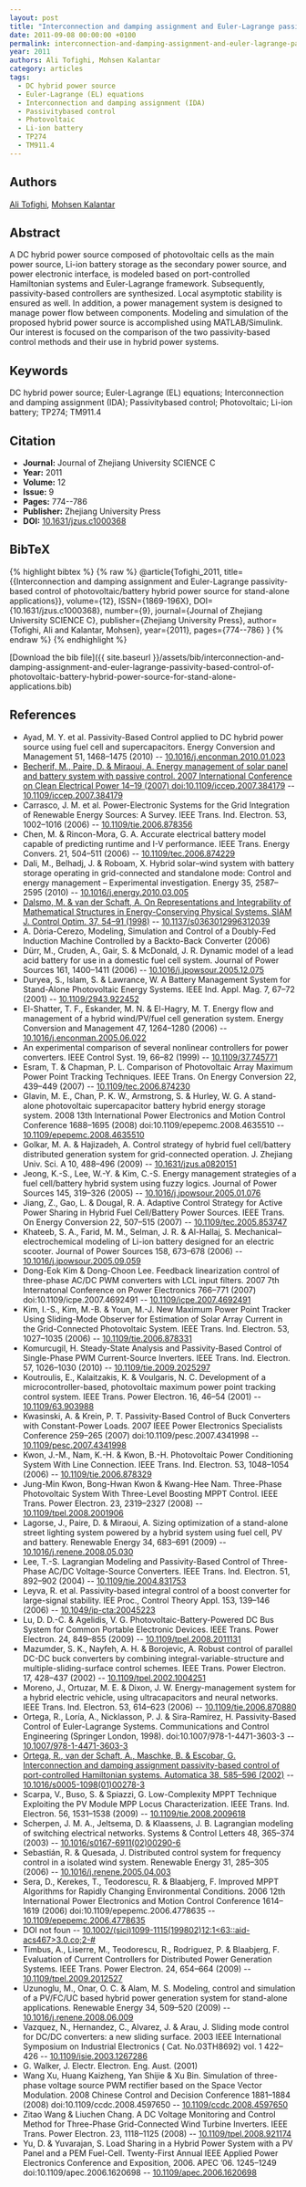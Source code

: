 ```yaml
---
layout: post
title: "Interconnection and damping assignment and Euler-Lagrange passivity-based control of photovoltaic/battery hybrid power source for stand-alone applications"
date: 2011-09-08 00:00:00 +0100
permalink: interconnection-and-damping-assignment-and-euler-lagrange-passivity-based-control-of-photovoltaic-battery-hybrid-power-source-for-stand-alone-applications
year: 2011
authors: Ali Tofighi, Mohsen Kalantar
category: articles
tags:
  - DC hybrid power source
  - Euler-Lagrange (EL) equations
  - Interconnection and damping assignment (IDA)
  - Passivitybased control
  - Photovoltaic
  - Li-ion battery
  - TP274
  - TM911.4
---
```

 
## Authors
[Ali Tofighi](authors/ali-tofighi), [Mohsen Kalantar](authors/mohsen-kalantar)
 
## Abstract
A DC hybrid power source composed of photovoltaic cells as the main power source, Li-ion battery storage as the secondary power source, and power electronic interface, is modeled based on port-controlled Hamiltonian systems and Euler-Lagrange framework. Subsequently, passivity-based controllers are synthesized. Local asymptotic stability is ensured as well. In addition, a power management system is designed to manage power flow between components. Modeling and simulation of the proposed hybrid power source is accomplished using MATLAB/Simulink. Our interest is focused on the comparison of the two passivity-based control methods and their use in hybrid power systems.
 
## Keywords
DC hybrid power source; Euler-Lagrange (EL) equations; Interconnection and damping assignment (IDA); Passivitybased control; Photovoltaic; Li-ion battery; TP274; TM911.4
 
## Citation
- **Journal:** Journal of Zhejiang University SCIENCE C
- **Year:** 2011
- **Volume:** 12
- **Issue:** 9
- **Pages:** 774--786
- **Publisher:** Zhejiang University Press
- **DOI:** [10.1631/jzus.c1000368](https://doi.org/10.1631/jzus.c1000368)
 
## BibTeX
{% highlight bibtex %}
{% raw %}
@article{Tofighi_2011,
  title={{Interconnection and damping assignment and Euler-Lagrange passivity-based control of photovoltaic/battery hybrid power source for stand-alone applications}},
  volume={12},
  ISSN={1869-196X},
  DOI={10.1631/jzus.c1000368},
  number={9},
  journal={Journal of Zhejiang University SCIENCE C},
  publisher={Zhejiang University Press},
  author={Tofighi, Ali and Kalantar, Mohsen},
  year={2011},
  pages={774--786}
}
{% endraw %}
{% endhighlight %}
 
[Download the bib file]({{ site.baseurl }}/assets/bib/interconnection-and-damping-assignment-and-euler-lagrange-passivity-based-control-of-photovoltaic-battery-hybrid-power-source-for-stand-alone-applications.bib)
 
## References
- Ayad, M. Y. et al. Passivity-Based Control applied to DC hybrid power source using fuel cell and supercapacitors. Energy Conversion and Management 51, 1468–1475 (2010) -- [10.1016/j.enconman.2010.01.023](https://doi.org/10.1016/j.enconman.2010.01.023)
- [Becherif, M., Paire, D. & Miraoui, A. Energy management of solar panel and battery system with passive control. 2007 International Conference on Clean Electrical Power 14–19 (2007) doi:10.1109/iccep.2007.384179](energy-management-of-solar-panel-and-battery-system-with-passive-control) -- [10.1109/iccep.2007.384179](https://doi.org/10.1109/iccep.2007.384179)
- Carrasco, J. M. et al. Power-Electronic Systems for the Grid Integration of Renewable Energy Sources: A Survey. IEEE Trans. Ind. Electron. 53, 1002–1016 (2006) -- [10.1109/tie.2006.878356](https://doi.org/10.1109/tie.2006.878356)
- Chen, M. & Rincon-Mora, G. A. Accurate electrical battery model capable of predicting runtime and I-V performance. IEEE Trans. Energy Convers. 21, 504–511 (2006) -- [10.1109/tec.2006.874229](https://doi.org/10.1109/tec.2006.874229)
- Dali, M., Belhadj, J. & Roboam, X. Hybrid solar–wind system with battery storage operating in grid-connected and standalone mode: Control and energy management – Experimental investigation. Energy 35, 2587–2595 (2010) -- [10.1016/j.energy.2010.03.005](https://doi.org/10.1016/j.energy.2010.03.005)
- [Dalsmo, M. & van der Schaft, A. On Representations and Integrability of Mathematical Structures in Energy-Conserving Physical Systems. SIAM J. Control Optim. 37, 54–91 (1998)](on-representations-and-integrability-of-mathematical-structures-in-energy-conserving-physical-systems) -- [10.1137/s0363012996312039](https://doi.org/10.1137/s0363012996312039)
- A. Dòria-Cerezo, Modeling, Simulation and Control of a Doubly-Fed Induction Machine Controlled by a Backto-Back Converter (2006)
- Dürr, M., Cruden, A., Gair, S. & McDonald, J. R. Dynamic model of a lead acid battery for use in a domestic fuel cell system. Journal of Power Sources 161, 1400–1411 (2006) -- [10.1016/j.jpowsour.2005.12.075](https://doi.org/10.1016/j.jpowsour.2005.12.075)
- Duryea, S., Islam, S. & Lawrance, W. A Battery Management System for Stand-Alone Photovoltaic Energy Systems. IEEE Ind. Appl. Mag. 7, 67–72 (2001) -- [10.1109/2943.922452](https://doi.org/10.1109/2943.922452)
- El-Shatter, T. F., Eskander, M. N. & El-Hagry, M. T. Energy flow and management of a hybrid wind/PV/fuel cell generation system. Energy Conversion and Management 47, 1264–1280 (2006) -- [10.1016/j.enconman.2005.06.022](https://doi.org/10.1016/j.enconman.2005.06.022)
- An experimental comparison of several nonlinear controllers for power converters. IEEE Control Syst. 19, 66–82 (1999) -- [10.1109/37.745771](https://doi.org/10.1109/37.745771)
- Esram, T. & Chapman, P. L. Comparison of Photovoltaic Array Maximum Power Point Tracking Techniques. IEEE Trans. On Energy Conversion 22, 439–449 (2007) -- [10.1109/tec.2006.874230](https://doi.org/10.1109/tec.2006.874230)
- Glavin, M. E., Chan, P. K. W., Armstrong, S. & Hurley, W. G. A stand-alone photovoltaic supercapacitor battery hybrid energy storage system. 2008 13th International Power Electronics and Motion Control Conference 1688–1695 (2008) doi:10.1109/epepemc.2008.4635510 -- [10.1109/epepemc.2008.4635510](https://doi.org/10.1109/epepemc.2008.4635510)
- Golkar, M. A. & Hajizadeh, A. Control strategy of hybrid fuel cell/battery distributed generation system for grid-connected operation. J. Zhejiang Univ. Sci. A 10, 488–496 (2009) -- [10.1631/jzus.a0820151](https://doi.org/10.1631/jzus.a0820151)
- Jeong, K.-S., Lee, W.-Y. & Kim, C.-S. Energy management strategies of a fuel cell/battery hybrid system using fuzzy logics. Journal of Power Sources 145, 319–326 (2005) -- [10.1016/j.jpowsour.2005.01.076](https://doi.org/10.1016/j.jpowsour.2005.01.076)
- Jiang, Z., Gao, L. & Dougal, R. A. Adaptive Control Strategy for Active Power Sharing in Hybrid Fuel Cell/Battery Power Sources. IEEE Trans. On Energy Conversion 22, 507–515 (2007) -- [10.1109/tec.2005.853747](https://doi.org/10.1109/tec.2005.853747)
- Khateeb, S. A., Farid, M. M., Selman, J. R. & Al-Hallaj, S. Mechanical–electrochemical modeling of Li-ion battery designed for an electric scooter. Journal of Power Sources 158, 673–678 (2006) -- [10.1016/j.jpowsour.2005.09.059](https://doi.org/10.1016/j.jpowsour.2005.09.059)
- Dong-Eok Kim & Dong-Choon Lee. Feedback linearization control of three-phase AC/DC PWM converters with LCL input filters. 2007 7th Internatonal Conference on Power Electronics 766–771 (2007) doi:10.1109/icpe.2007.4692491 -- [10.1109/icpe.2007.4692491](https://doi.org/10.1109/icpe.2007.4692491)
- Kim, I.-S., Kim, M.-B. & Youn, M.-J. New Maximum Power Point Tracker Using Sliding-Mode Observer for Estimation of Solar Array Current in the Grid-Connected Photovoltaic System. IEEE Trans. Ind. Electron. 53, 1027–1035 (2006) -- [10.1109/tie.2006.878331](https://doi.org/10.1109/tie.2006.878331)
- Komurcugil, H. Steady-State Analysis and Passivity-Based Control of Single-Phase PWM Current-Source Inverters. IEEE Trans. Ind. Electron. 57, 1026–1030 (2010) -- [10.1109/tie.2009.2025297](https://doi.org/10.1109/tie.2009.2025297)
- Koutroulis, E., Kalaitzakis, K. & Voulgaris, N. C. Development of a microcontroller-based, photovoltaic maximum power point tracking control system. IEEE Trans. Power Electron. 16, 46–54 (2001) -- [10.1109/63.903988](https://doi.org/10.1109/63.903988)
- Kwasinski, A. & Krein, P. T. Passivity-Based Control of Buck Converters with Constant-Power Loads. 2007 IEEE Power Electronics Specialists Conference 259–265 (2007) doi:10.1109/pesc.2007.4341998 -- [10.1109/pesc.2007.4341998](https://doi.org/10.1109/pesc.2007.4341998)
- Kwon, J.-M., Nam, K.-H. & Kwon, B.-H. Photovoltaic Power Conditioning System With Line Connection. IEEE Trans. Ind. Electron. 53, 1048–1054 (2006) -- [10.1109/tie.2006.878329](https://doi.org/10.1109/tie.2006.878329)
- Jung-Min Kwon, Bong-Hwan Kwon & Kwang-Hee Nam. Three-Phase Photovoltaic System With Three-Level Boosting MPPT Control. IEEE Trans. Power Electron. 23, 2319–2327 (2008) -- [10.1109/tpel.2008.2001906](https://doi.org/10.1109/tpel.2008.2001906)
- Lagorse, J., Paire, D. & Miraoui, A. Sizing optimization of a stand-alone street lighting system powered by a hybrid system using fuel cell, PV and battery. Renewable Energy 34, 683–691 (2009) -- [10.1016/j.renene.2008.05.030](https://doi.org/10.1016/j.renene.2008.05.030)
- Lee, T.-S. Lagrangian Modeling and Passivity-Based Control of Three-Phase AC/DC Voltage-Source Converters. IEEE Trans. Ind. Electron. 51, 892–902 (2004) -- [10.1109/tie.2004.831753](https://doi.org/10.1109/tie.2004.831753)
- Leyva, R. et al. Passivity-based integral control of a boost converter for large-signal stability. IEE Proc., Control Theory Appl. 153, 139–146 (2006) -- [10.1049/ip-cta:20045223](https://doi.org/10.1049/ip-cta:20045223)
- Lu, D. D.-C. & Agelidis, V. G. Photovoltaic-Battery-Powered DC Bus System for Common Portable Electronic Devices. IEEE Trans. Power Electron. 24, 849–855 (2009) -- [10.1109/tpel.2008.2011131](https://doi.org/10.1109/tpel.2008.2011131)
- Mazumder, S. K., Nayfeh, A. H. & Borojevic, A. Robust control of parallel DC-DC buck converters by combining integral-variable-structure and multiple-sliding-surface control schemes. IEEE Trans. Power Electron. 17, 428–437 (2002) -- [10.1109/tpel.2002.1004251](https://doi.org/10.1109/tpel.2002.1004251)
- Moreno, J., Ortuzar, M. E. & Dixon, J. W. Energy-management system for a hybrid electric vehicle, using ultracapacitors and neural networks. IEEE Trans. Ind. Electron. 53, 614–623 (2006) -- [10.1109/tie.2006.870880](https://doi.org/10.1109/tie.2006.870880)
- Ortega, R., Loría, A., Nicklasson, P. J. & Sira-Ramírez, H. Passivity-Based Control of Euler-Lagrange Systems. Communications and Control Engineering (Springer London, 1998). doi:10.1007/978-1-4471-3603-3 -- [10.1007/978-1-4471-3603-3](https://doi.org/10.1007/978-1-4471-3603-3)
- [Ortega, R., van der Schaft, A., Maschke, B. & Escobar, G. Interconnection and damping assignment passivity-based control of port-controlled Hamiltonian systems. Automatica 38, 585–596 (2002)](interconnection-and-damping-assignment-passivity-based-control-of-port-controlled-hamiltonian-systems) -- [10.1016/s0005-1098(01)00278-3](https://doi.org/10.1016/s0005-1098(01)00278-3)
- Scarpa, V., Buso, S. & Spiazzi, G. Low-Complexity MPPT Technique Exploiting the PV Module MPP Locus Characterization. IEEE Trans. Ind. Electron. 56, 1531–1538 (2009) -- [10.1109/tie.2008.2009618](https://doi.org/10.1109/tie.2008.2009618)
- Scherpen, J. M. A., Jeltsema, D. & Klaassens, J. B. Lagrangian modeling of switching electrical networks. Systems &amp; Control Letters 48, 365–374 (2003) -- [10.1016/s0167-6911(02)00290-6](https://doi.org/10.1016/s0167-6911(02)00290-6)
- Sebastián, R. & Quesada, J. Distributed control system for frequency control in a isolated wind system. Renewable Energy 31, 285–305 (2006) -- [10.1016/j.renene.2005.04.003](https://doi.org/10.1016/j.renene.2005.04.003)
- Sera, D., Kerekes, T., Teodorescu, R. & Blaabjerg, F. Improved MPPT Algorithms for Rapidly Changing Environmental Conditions. 2006 12th International Power Electronics and Motion Control Conference 1614–1619 (2006) doi:10.1109/epepemc.2006.4778635 -- [10.1109/epepemc.2006.4778635](https://doi.org/10.1109/epepemc.2006.4778635)
- DOI not foun -- [10.1002/(sici)1099-1115(199802)12:1<63::aid-acs467>3.0.co;2-#](https://doi.org/10.1002/(sici)1099-1115(199802)12:1<63::aid-acs467>3.0.co;2-#)
- Timbus, A., Liserre, M., Teodorescu, R., Rodriguez, P. & Blaabjerg, F. Evaluation of Current Controllers for Distributed Power Generation Systems. IEEE Trans. Power Electron. 24, 654–664 (2009) -- [10.1109/tpel.2009.2012527](https://doi.org/10.1109/tpel.2009.2012527)
- Uzunoglu, M., Onar, O. C. & Alam, M. S. Modeling, control and simulation of a PV/FC/UC based hybrid power generation system for stand-alone applications. Renewable Energy 34, 509–520 (2009) -- [10.1016/j.renene.2008.06.009](https://doi.org/10.1016/j.renene.2008.06.009)
- Vazquez, N., Hernandez, C., Alvarez, J. & Arau, J. Sliding mode control for DC/DC converters: a new sliding surface. 2003 IEEE International Symposium on Industrial Electronics ( Cat. No.03TH8692) vol. 1 422–426 -- [10.1109/isie.2003.1267286](https://doi.org/10.1109/isie.2003.1267286)
- G. Walker, J. Electr. Electron. Eng. Aust. (2001)
- Wang Xu, Huang Kaizheng, Yan Shijie & Xu Bin. Simulation of three-phase voltage source PWM rectifier based on the Space Vector Modulation. 2008 Chinese Control and Decision Conference 1881–1884 (2008) doi:10.1109/ccdc.2008.4597650 -- [10.1109/ccdc.2008.4597650](https://doi.org/10.1109/ccdc.2008.4597650)
- Zitao Wang & Liuchen Chang. A DC Voltage Monitoring and Control Method for Three-Phase Grid-Connected Wind Turbine Inverters. IEEE Trans. Power Electron. 23, 1118–1125 (2008) -- [10.1109/tpel.2008.921174](https://doi.org/10.1109/tpel.2008.921174)
- Yu, D. & Yuvarajan, S. Load Sharing in a Hybrid Power System with a PV Panel and a PEM Fuel-Cell. Twenty-First Annual IEEE Applied Power Electronics Conference and Exposition, 2006. APEC ’06. 1245–1249 doi:10.1109/apec.2006.1620698 -- [10.1109/apec.2006.1620698](https://doi.org/10.1109/apec.2006.1620698)

